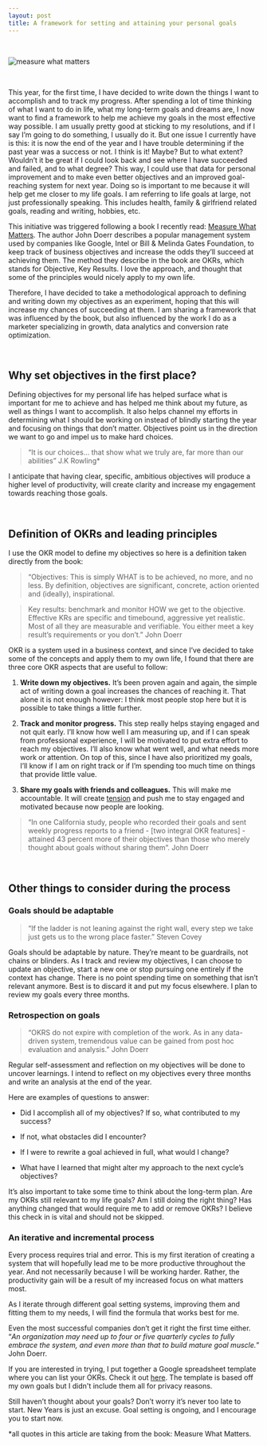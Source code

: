 ```yaml
---
layout: post
title: A framework for setting and attaining your personal goals 
---
```


<br />

![measure what matters](https://julienbeaulieu.github.io/public/measure-what-matters-john-doerr.PNG)

<br />

This year, for the first time, I have decided to write down the things I want to accomplish and to track my progress. After spending a lot of time thinking of what I want to do in life, what my long-term goals and dreams are, I now want to find a framework to help me achieve my goals in the most effective way possible. I am usually pretty good at sticking to my resolutions, and if I say I’m going to do something, I usually do it. But one issue I currently have is this: it is now the end of the year and I have trouble determining if the past year was a success or not. I think is it! Maybe? But to what extent? Wouldn’t it be great if I could look back and see where I have succeeded and failed, and to what degree? This way, I could use that data for personal improvement and to make even better objectives and an improved goal-reaching system for next year. Doing so is important to me because it will help get me closer to my life goals. I am referring to life goals at large, not just professionally speaking. This includes health, family & girlfriend related goals, reading and writing, hobbies, etc.  

This initiative was triggered following a book I recently read: <a href="https://www.amazon.com/Measure-What-Matters-Google-Foundation/dp/0525536221">Measure What Matters</a>. The author John Doerr describes a popular management system used by companies like Google, Intel or Bill & Melinda Gates Foundation, to keep track of business objectives and increase the odds they’ll succeed at achieving them. The method they describe in the book are OKRs, which stands for Objective, Key Results. I love the approach, and thought that some of the principles would nicely apply to my own life.   

Therefore, I have decided to take a methodological approach to defining and writing down my objectives as an experiment, hoping that this will increase my chances of succeeding at them. I am sharing a framework that was influenced by the book, but also influenced by the work I do as a marketer specializing in growth, data analytics and conversion rate optimization.  

<br />

## Why set objectives in the first place?  

Defining objectives for my personal life has helped surface what is important for me to achieve and has helped me think about my future, as well as things I want to accomplish. It also helps channel my efforts in determining what I should be working on instead of blindly starting the year and focusing on things that don’t matter. Objectives point us in the direction we want to go and impel us to make hard choices.  

> “It is our choices... that show what we truly are, far more than our abilities” J.K Rowling* 

I anticipate that having clear, specific, ambitious objectives will produce a higher level of productivity, will create clarity and increase my engagement towards reaching those goals. 

<br />

## Definition of OKRs and leading principles 

I use the OKR model to define my objectives so here is a definition taken directly from the book: 

> “Objectives: This is simply WHAT is to be achieved, no more, and no less. By definition, objectives are significant, concrete, action oriented and (ideally), inspirational. 

> Key results: benchmark and monitor HOW we get to the objective. Effective KRs are specific and timebound, aggressive yet realistic. Most of all they are measurable and verifiable. You either meet a key result’s requirements or you don’t.” John Doerr 

OKR is a system used in a business context, and since I’ve decided to take some of the concepts and apply them to my own life, I found that there are three core OKR aspects that are useful to follow:  

1. <b>Write down my objectives.</b> It’s been proven again and again, the simple act of writing down a goal increases the chances of reaching it. That alone it is not enough however: I think most people stop here but it is possible to take things a little further.  

2. <b>Track and monitor progress.</b> This step really helps staying engaged and not quit early. I’ll know how well I am measuring up, and if I can speak from professional experience, I will be motivated to put extra effort to reach my objectives. I’ll also know what went well, and what needs more work or attention. On top of this, since I have also prioritized my goals, I’ll know if I am on right track or if I’m spending too much time on things that provide little value. 

3. <b>Share my goals with friends and colleagues.</b> This will make me accountable. It will create <a href="https://seths.blog/2017/05/tension-vs-fear/">tension</a> and push me to stay engaged and motivated because now people are looking.  

> “In one California study, people who recorded their goals and sent weekly progress reports to a friend - [two integral OKR features] - attained 43 percent more of their objectives than those who merely thought about goals without sharing them”. John Doerr 

<br />

## Other things to consider during the process 

### Goals should be adaptable 

> “If the ladder is not leaning against the right wall, every step we take just gets us to the wrong place faster.” Steven Covey 

Goals should be adaptable by nature. They’re meant to be guardrails, not chains or blinders. As I track and review my objectives, I can choose to update an objective, start a new one or stop pursuing one entirely if the context has change. There is no point spending time on something that isn’t relevant anymore. Best is to discard it and put my focus elsewhere. I plan to review my goals every three months.

### Retrospection on goals 

> “OKRS do not expire with completion of the work. As in any data-driven system, tremendous value can be gained from post hoc evaluation and analysis.” John Doerr 

Regular self-assessment and reflection on my objectives will be done to uncover learnings. I intend to reflect on my objectives every three months and write an analysis at the end of the year.   

Here are examples of questions to answer:  
- Did I accomplish all of my objectives? If so, what contributed to my success?  

- If not, what obstacles did I encounter?  

- If I were to rewrite a goal achieved in full, what would I change?  

- What have I learned that might alter my approach to the next cycle’s objectives? 

It’s also important to take some time to think about the long-term plan. Are my OKRs still relevant to my life goals? Am I still doing the right thing? Has anything changed that would require me to add or remove OKRs? I believe this check in is vital and should not be skipped.   

### An iterative and incremental process 

Every process requires trial and error. This is my first iteration of creating a system that will hopefully lead me to be more productive throughout the year. And not necessarily because I will be working harder. Rather, the productivity gain will be a result of my increased focus on what matters most. 

As I iterate through different goal setting systems, improving them and fitting them to my needs, I will find the formula that works best for me.  

Even the most successful companies don’t get it right the first time either. “<i>An organization may need up to four or five quarterly cycles to fully embrace the system, and even more than that to build mature goal muscle.</i>” John Doerr.  

If you are interested in trying, I put together a Google spreadsheet template where you can list your OKRs. Check it out <a href="https://docs.google.com/spreadsheets/d/1KUPTNNB78ZOrR8OyTC5EirrOW_6yJZvSyfYzZhFGnMs/edit?usp=sharing">here</a>. The template is based off my own goals but I didn't include them all for privacy reasons.   

Still haven’t thought about your goals? Don’t worry it’s never too late to start. New Years is just an excuse. Goal setting is ongoing, and I encourage you to start now.  

 
*all quotes in this article are taking from the book: Measure What Matters. 
